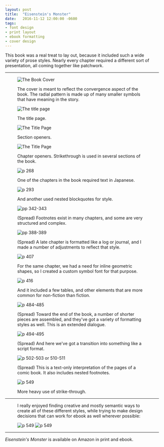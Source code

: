 ```yaml
---
layout: post
title:  "Eisenstein's Monster"
date:   2016-11-12 12:00:00 -0600
tags: 
- font design
- print layout
- ebook formatting
- cover design
---
```


This book was a real treat to lay out, because it included such a wide variety of prose styles. Nearly every chapter required a different sort of presentation, all coming together like patchwork.

---

<figure>
	<img src="/img/portfolio/eisensteins-monster/em-cover.jpg" alt="The Book Cover">
	<figcaption><p>The cover is meant to reflect the convergence aspect of the book. The radial pattern is made up of many smaller symbols that have meaning in the story.</p></figcaption>
</figure>

<figure>
	<img src="/img/portfolio/eisensteins-monster/em-title.png" alt="The title page">
	<figcaption><p>The title page.</p></figcaption>
</figure>

<figure>
	<img src="/img/portfolio/eisensteins-monster/em-section-opener.png" alt="The Title Page">
	<figcaption><p>Section openers.</p></figcaption>
</figure>

<figure>
	<img src="/img/portfolio/eisensteins-monster/em-chapter-opener-strikethrough.png" alt="The Title Page">
	<figcaption><p>Chapter openers. Strikethrough is used in several sections of the book.</p></figcaption>
</figure>

<figure>
	<img src="/img/portfolio/eisensteins-monster/em-japanese.png" alt="p 268">
	<figcaption><p>One of the chapters in the book required text in Japanese.</p></figcaption>
</figure>

<figure>
	<img src="/img/portfolio/eisensteins-monster/em-nested-blockquote.png" alt="p 293">
	<figcaption><p>And another used nested blockquotes for style.</p></figcaption>
</figure>

<figure>
	<img src="/img/portfolio/eisensteins-monster/em-footnotes.png" alt="pp 342-343">
	<figcaption><p>(Spread) Footnotes exist in many chapters, and some are very structured and complex.</p></figcaption>
</figure>

<figure>
	<img src="/img/portfolio/eisensteins-monster/em-log.png" alt="pp 388-389">
	<figcaption><p>(Spread) A late chapter is formatted like a log or journal, and I made a number of adjustments to reflect that style.</p></figcaption>
</figure>

<figure>
	<img src="/img/portfolio/eisensteins-monster/em-font.png" alt="p 407">
	<figcaption><p>For the same chapter, we had a need for inline geometric shapes, so I created a custom symbol font for that purpose.</p></figcaption>
</figure>

<figure>
	<img src="/img/portfolio/eisensteins-monster/em-table.png" alt="p 416">
	<figcaption><p>And it included a few tables, and other elements that are more common for non-fiction than fiction.</p></figcaption>
</figure>

<figure>
	<img src="/img/portfolio/eisensteins-monster/em-dialogue.png" alt="p 484-485">
	<figcaption><p>(Spread) Toward the end of the book, a number of shorter pieces are assembled, and they've got a variety of formatting styles as well. This is an extended dialogue. </p></figcaption>
</figure>

<figure>
	<img src="/img/portfolio/eisensteins-monster/em-script.png" alt="p 494-495">
	<figcaption><p>(Spread) And here we've got a transition into something like a script format.</p></figcaption>
</figure>

<figure>
	<img src="/img/portfolio/eisensteins-monster/em-comic.png" alt="p 502-503 or 510-511">
	<figcaption><p>(Spread) This is a text-only interpretation of the pages of a comic book. It also includes nested footnotes.</p></figcaption>
</figure>

<figure>
	<img src="/img/portfolio/eisensteins-monster/em-strikethrough.png" alt="p 549">
	<figcaption><p>More heavy use of strike-through.</p></figcaption>
</figure>

--- 

<figure>
<figcaption><p>I really enjoyed finding creative and mostly semantic ways to create all of these different styles, while trying to make design decisions that can work for ebook as well wherever possible:</p></figcaption>
	<img src="/img/portfolio/eisensteins-monster/em-ios.png" alt="p 549">
	<img src="/img/portfolio/eisensteins-monster/em-osx.png" alt="p 549">
	
</figure>

--- 

*Eisenstein's Monster* is available on Amazon in print and ebook.




